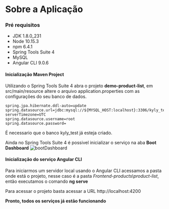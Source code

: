# Sobre a Aplicação

### Pré requisitos

- JDK 1.8.0_231
- Node 10.15.3
- npm 6.4.1
- Spring Tools Suite 4
- MySQL
- Angular CLI 9.0.6

#### Inicialização Maven Project

Utilizando o Spring Tools Suite 4 abra o projeto **demo-product-list**, em src/main/resource 
altere o arquivo application.properties com as configurações do seu banco de dados.

    spring.jpa.hibernate.ddl-auto=update
    spring.datasource.url=jdbc:mysql://${MYSQL_HOST:localhost}:3306/kyly_test?serverTimezone=UTC
    spring.datasource.username=root
    spring.datasource.password=
É necessario que o banco kyly_test já esteja criado.

Ainda no Spring Tools Suite 4 é possivel inicializar o serviço na aba **Boot Dashboard**
![bootDashboard](https://github.com/IgorFPonchielli/kyly-teste/blob/master/DEMO/SpringToolSuite4_bootDashboard.png "bootDashboard")

#### Inicialização do serviço Angular CLI
Para iniciarmos um servidor local usando o Angular CLI acessamos a pasta onde está o projeto, nesse caso é a pasta *Frontend-products\product-list*, então executamos o comando **ng serve**

Para acessar o projeto basta acessar a URL http://localhost:4200

**Pronto, todos os serviços já estão funcionando**
